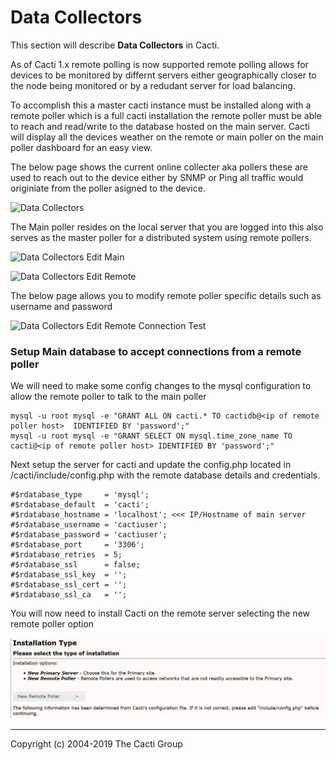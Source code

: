 # Data Collectors

This section will describe **Data Collectors** in Cacti.

As of Cacti 1.x remote polling is now supported remote polling allows for devices to be monitored by differnt servers 
either geographically closer to the node being monitored or by a redudant server for load balancing.

To accomplish this a master cacti instance must be installed along with a remote poller which is a full cacti installation the remote poller must be able to reach and read/write to the database hosted on the main server. Cacti will display all the devices weather on the remote or main poller on the main poller dashboard for an easy view.

The below page shows the current online collecter aka pollers these are used to reach out to the device either by SNMP or Ping
all traffic would originiate from the poller asigned to the device.

![Data Collectors](images/data-collectors.png)

The Main poller resides on the local server that you are logged into this also serves as the master poller for a distributed system using remote pollers.

![Data Collectors Edit Main](images/data-collectors-edit-main.png)

![Data Collectors Edit Remote](images/data-collectors-edit-remote1.png)

The below page allows you to modify remote poller specific details such as username and password

![Data Collectors Edit Remote Connection Test](images/data-collectors-edit-remote2.png)

### Setup Main database to accept connections from a remote poller

We will need to make some config changes to the mysql configuration to allow the remote poller to talk to the main poller

```console
mysql -u root mysql -e "GRANT ALL ON cacti.* TO cactidb@<ip of remote poller host>  IDENTIFIED BY 'password';"
mysql -u root mysql -e "GRANT SELECT ON mysql.time_zone_name TO cacti@<ip of remote poller host> IDENTIFIED BY 'password';"
```

Next setup the server for cacti and update the config.php located in /cacti/include/config.php with the remote database details and credentials.

```console
#$rdatabase_type     = 'mysql';
#$rdatabase_default  = 'cacti';
#$rdatabase_hostname = 'localhost'; <<< IP/Hostname of main server
#$rdatabase_username = 'cactiuser';
#$rdatabase_password = 'cactiuser';
#$rdatabase_port     = '3306';
#$rdatabase_retries  = 5;
#$rdatabase_ssl      = false;
#$rdatabase_ssl_key  = '';
#$rdatabase_ssl_cert = '';
#$rdatabase_ssl_ca   = '';
```

You will now need to install Cacti on the remote server selecting the new remote poller option

![remote poller setup](images/cacti_remote_poller_setup.JPG)

---
Copyright (c) 2004-2019 The Cacti Group
